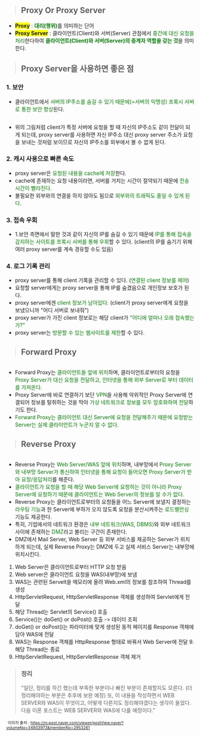 <blockquote>
<h2 id="proxy-or-proxy-server">Proxy Or Proxy Server</h2>
</blockquote>
<ul>
<li><span style="background-color: yellow;"><strong>Proxy</strong></span> : <span style="color: green;"><strong>대리(행위)</strong></span>를 의미하는 단어</li>
<li><span style="background-color: yellow;"><strong>Proxy Server</strong></span> : 클라이언트(Client)와 서버(Server) 관점에서 <span style="color: green;">중간에 대신 요청을 처리</span>한다하여 <span style="color: green;"><strong>클라이언트(Client)와 서버(Server)의 중계자 역할을 갖는 것</strong></span>을 의미한다.
<img alt="" src="https://velog.velcdn.com/images/gayeong39/post/320c5331-2617-4b87-bc5b-23348d14fb7c/image.png" /></li>
</ul>
<blockquote>
<h2 id="proxy-server을-사용하면-좋은-점">Proxy Server을 사용하면 좋은 점</h2>
</blockquote>
<h3 id="1-보안">1. 보안</h3>
<ul>
<li>클라이언트에서 <span style="color: green;">서버의 IP주소를 숨길 수 있기 때문에(=서버의 익명성) 프록시 서버로 통한 보안 향상</span>된다.
<img alt="" src="https://velog.velcdn.com/images/gayeong39/post/eab8cad8-b06b-4a9e-afed-540ead4d203a/image.png" /></li>
</ul>
<p><img alt="" src="https://velog.velcdn.com/images/gayeong39/post/361dc827-b7ba-441e-b318-726fd020a297/image.png" /></p>
<ul>
<li>위의 그림처럼 client가 특정 서버에 요청을 할 때 자신의 IP주소도 같이 전달이 되게 되는데, proxy server를 사용하면 자신 IP주소 대신 proxy server 주소가 요청을 보내는 것처럼 보이므로 자신의 IP주소를 외부에서 볼 수 없게 된다.</li>
</ul>
<h3 id="2-캐시-사용으로-빠른-속도">2. 캐시 사용으로 빠른 속도</h3>
<ul>
<li>proxy server은 <span style="color: green;">요청된 내용을 cache에 저장</span>한다.</li>
<li>cache에 존재하는 요청 내용이라면, 서버를 거치는 시간이 절약되기 때문에 <span style="color: green;">전송 시간이 빨라진다.</span></li>
<li>불필요한 외부와의 연결을 하지 않아도 됨으로 <span style="color: green;">외부와의 트래픽도 줄일 수 있게 된다.</span>
<img alt="" src="https://velog.velcdn.com/images/gayeong39/post/bf978a79-3d9b-44b7-bdbe-10a544c18c90/image.png" /></li>
</ul>
<h3 id="3-접속-우회">3. 접속 우회</h3>
<ul>
<li>1.보안 측면에서 말한 것과 같이 자신의 IP를 숨길 수 있기 때문에 <span style="color: green;">IP를 통해 접속을 감지하는 사이트를 프록시 서버를 통해 우회</span>할 수 있다. (client의 IP를 숨기기 위해 여러 proxy server를 계속 경유할 수도 있음)
<img alt="" src="https://velog.velcdn.com/images/gayeong39/post/2ed02a7b-a1b6-4836-b4c3-2e88aacb9d9a/image.png" /></li>
</ul>
<h3 id="4-로그-기록-관리">4. 로그 기록 관리</h3>
<ul>
<li>proxy server를 통해 client 기록을 관리할 수 있다. (<span style="color: green;">연결된 client 정보를 제어</span>)</li>
<li>요청할 server에게는 proxy server을 통해 IP를 숨겼음으로 개인정보 보호가 된다.</li>
<li>proxy server에겐 <span style="color: green;">client 정보가 남아있다.</span> (client가 proxy server에게 요청을 보냈으니까 &quot;어디 서버로 보내줘&quot;)</li>
<li>proxy server가 가진 client 정보로는 해당 client가 <span style="color: green;">&quot;어디에 얼마나 오래 접속했는가?&quot;</span></li>
<li>proxy server는 <span style="color: green;">방문할 수 있는 웹사이트를 제한</span>할 수 있다.</li>
</ul>
<blockquote>
<h2 id="forward-proxy">Forward Proxy</h2>
</blockquote>
<p><img alt="" src="https://velog.velcdn.com/images/gayeong39/post/9e1ca901-5632-4605-8081-b0194c0b27fe/image.png" /></p>
<ul>
<li>Forward Proxy는 <span style="color: green;">클라이언트들 앞에 위치</span>하며, 클라이언트로부터의 요청을 <span style="color: green;">Proxy Server가 대신 요청을 전달하고, 인터넷을 통해 외부 Server로 부터 데이터를 가져온다.</span></li>
<li>Proxy Server에 바로 연결하기 보단 <span style="color: green;">VPN</span>을 사용해 악위적인 Proxy Server에 연결되어 정보를 탈취하는 것을 막아 <span style="color: green;">가상 네트워크로 정보를 모두 암호화하여 전달</span>하기도 한다.</li>
<li><span style="color: green;">Forward Proxy는 클라이언트 대신 Server에 요청을 전달해주기 때문에 요청받는 Server는 실제 클라이언트가 누군지 알 수 없다.</span></li>
</ul>
<blockquote>
<h2 id="reverse-proxy">Reverse Proxy</h2>
</blockquote>
<p><img alt="" src="https://velog.velcdn.com/images/gayeong39/post/86563c75-5c6e-44a2-ab8f-e840f6176084/image.png" /></p>
<ul>
<li>Reverse Proxy는 <span style="color: green;"> Web Server/WAS 앞에 위치</span>하며, 내부망에서 <span style="color: green;">Proxy Server와 내부망 Server가 통신하여 인터넷을 통해 요청이 들어오면 Proxy Server가 받아 요청/응답처리</span>를 해준다.</li>
<li><span style="color: green;">클라이언트가 요청을 할 때 해당 Web Server에 요청하는 것이 아니라 Proxy Server에 요청하기 때문에 클라이언트는 Web Server의 정보를 알 수가 없다.</span></li>
<li>Reverse Proxy는 클라이언트로부터의 요청들을 어느 Server에 보낼지 결정하는 <span style="color: green;">라우팅 기능</span>과 한 Server에 부하가 오지 않도록 요청을 분산시켜주는 <span style="color: green;">로드밸런싱</span>
기능도 제공한다.</li>
<li>특히, 기업에서의 네트워크 환경은 <span style="color: green;">내부 네트워크(WAS, DBMS)</span>와 외부 네트워크 사이에 존재하는 <span style="color: green;">DMZ</span>라고 불리는 구간이 존재한다.</li>
<li>DMZ에서 Mail Server, Web Server 등 외부 서비스를 제공하는 Server가 위치하게 되는데, 실제 Reverse Proxy는 DMZ에 두고 실제 서비스 Server는 내부망에 위치시킨다.
<img alt="" src="https://velog.velcdn.com/images/gayeong39/post/bb5a41bd-714d-4af3-a2d8-a34162b7a2d8/image.png" /></li>
</ul>
<ol>
<li>Web Server은 클라이언트로부터 HTTP 요청 받음 </li>
<li>Web server은 클라이언트 요청을 WAS(내부망)에 보냄 </li>
<li>WAS는 관련된 Servelt을 메모리에 올려 Web.xml의 정보를 참조하여 Thread를 생성 </li>
<li>HttpServletRequest, HttpServletResponse 객체를 생성하여 Servlet에게 전달 </li>
<li>해당 Thread는 Servlet의 Service() 호출 </li>
<li>Service()는 doGet() or doPost() 호출 -&gt; 데이터 조회 </li>
<li>doGet() or doPost()는 파라미터에 맞게 생성된 동적 페이지를 Response 객체에 담아 WAS에 전달 </li>
<li>WAS는 Response 객체를 HttpResponse 형태로 바꿔서 Web Server에 전달  9. 해당 Thread는 종료 </li>
<li>HttpServletRequest, HttpServletResponse 객체 제거</li>
</ol>
<blockquote>
<h3 id="정리">정리</h3>
<p>&quot;일단, 정리를 하긴 했는데 부족한 부분이나 빠진 부분이 존재할지도 모른다. (더 정리해야하는 부분은 추후에 보완 예정) 또, 이 내용을 작성하면서 WEB SERVER와 WAS이 무엇이고, 어떻게 다른지도 정리해야겠다는 생각이 들었다. 다음 이론 포스트는 WEB SERVER와 WAS에 다룰 예정이다.&quot;</p>
</blockquote>
<p><img alt="" src="https://velog.velcdn.com/images/gayeong39/post/7ca1ca2e-8eed-4e32-8132-86cffec50180/image.png" />
<span style="font-size: 8pt;">이미지 출처 : <a href="https://m.post.naver.com/viewer/postView.naver?volumeNo=34803973&amp;memberNo=2953261">https://m.post.naver.com/viewer/postView.naver?volumeNo=34803973&amp;memberNo=2953261</a></span></p>